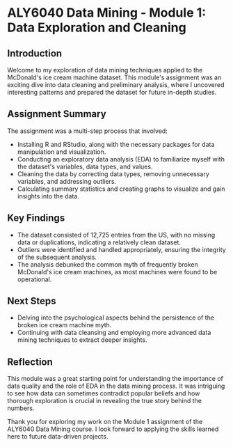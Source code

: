 # ALY6040 Data Mining - Module 1: Data Exploration and Cleaning

## Introduction

Welcome to my exploration of data mining techniques applied to the McDonald's ice cream machine dataset. This module's assignment was an exciting dive into data cleaning and preliminary analysis, where I uncovered interesting patterns and prepared the dataset for future in-depth studies.

## Assignment Summary

The assignment was a multi-step process that involved:

- Installing R and RStudio, along with the necessary packages for data manipulation and visualization.
- Conducting an exploratory data analysis (EDA) to familiarize myself with the dataset's variables, data types, and values.
- Cleaning the data by correcting data types, removing unnecessary variables, and addressing outliers.
- Calculating summary statistics and creating graphs to visualize and gain insights into the data.

## Key Findings

- The dataset consisted of 12,725 entries from the US, with no missing data or duplications, indicating a relatively clean dataset.
- Outliers were identified and handled appropriately, ensuring the integrity of the subsequent analysis.
- The analysis debunked the common myth of frequently broken McDonald's ice cream machines, as most machines were found to be operational.

## Next Steps

- Delving into the psychological aspects behind the persistence of the broken ice cream machine myth.
- Continuing with data cleansing and employing more advanced data mining techniques to extract deeper insights.

## Reflection

This module was a great starting point for understanding the importance of data quality and the role of EDA in the data mining process. It was intriguing to see how data can sometimes contradict popular beliefs and how thorough exploration is crucial in revealing the true story behind the numbers.

Thank you for exploring my work on the Module 1 assignment of the ALY6040 Data Mining course. I look forward to applying the skills learned here to future data-driven projects.

